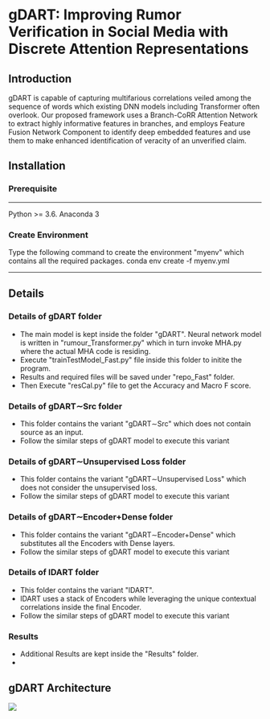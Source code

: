 # gDART: Improving Rumor Verification in Social Media with Discrete Attention Representations
## Introduction
gDART is capable of capturing multifarious correlations veiled among the sequence of words which existing DNN models including Transformer often overlook. Our proposed framework uses a Branch-CoRR Attention Network to extract highly informative features in branches, and employs Feature Fusion Network Component to identify deep embedded features and use them to make enhanced identification of veracity of an unverified claim.

## Installation

### Prerequisite
----------------------
Python >= 3.6.
Anaconda 3

### Create Environment
Type the following command to create the environment "myenv" which contains all the required packages.
conda env create -f myenv.yml

-----------------------

## Details

### Details of gDART folder
 * The main model is kept inside the folder "gDART". Neural network model is written in "rumour_Transformer.py" which in turn invoke MHA.py where the actual MHA code is residing.
 * Execute "trainTestModel_Fast.py" file inside this folder to initite the program.
 * Results and required files will be saved under "repo_Fast" folder.
 * Then Execute "resCal.py" file to get the Accuracy and Macro F score.

### Details of gDART∼Src folder
 * This folder contains the variant "gDART∼Src" which does not contain source as an input.
 * Follow the similar steps of gDART model to execute this variant

### Details of gDART∼Unsupervised Loss folder
 * This folder contains the variant "gDART∼Unsupervised Loss" which does not consider the unsupervised loss.
 * Follow the similar steps of gDART model to execute this variant

### Details of gDART∼Encoder+Dense folder
 * This folder contains the variant "gDART∼Encoder+Dense" which substitutes all the Encoders with Dense layers.
 * Follow the similar steps of gDART model to execute this variant


### Details of lDART folder
 * This folder contains the variant "lDART".
 * lDART uses a stack of Encoders while leveraging the unique contextual correlations inside the final Encoder.
 * Follow the similar steps of gDART model to execute this variant


### Results
 * Additional Results are kept inside the "Results" folder.
 * 

## gDART Architecture

![](images/gDART.png)




